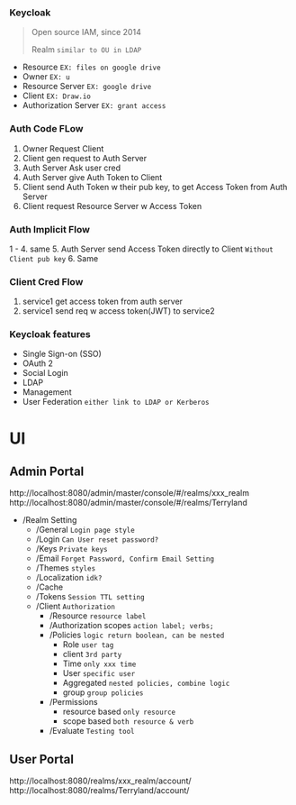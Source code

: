
### Keycloak
> Open source IAM, since 2014
>
> Realm `similar to OU in LDAP`

- Resource `EX: files on google drive`
- Owner `EX: u`
- Resource Server `EX: google drive`
- Client `EX: Draw.io`
- Authorization Server `EX: grant access`

### Auth Code FLow
1. Owner Request Client
2. Client gen request to Auth Server
3. Auth Server Ask user cred
4. Auth Server give Auth Token to Client
5. Client send Auth Token w their pub key, to get Access Token from Auth Server
6. Client request Resource Server w Access Token

### Auth Implicit Flow
1 - 4. same
5. Auth Server send Access Token directly to Client `Without Client pub key`
6. Same

### Client Cred Flow
1. service1 get access token from auth server
2. service1 send req w access token(JWT) to service2


### Keycloak features
- Single Sign-on (SSO)
- OAuth 2
- Social Login
- LDAP
- Management
- User Federation `either link to LDAP or Kerberos`

# UI
## Admin Portal
http://localhost:8080/admin/master/console/#/realms/xxx_realm
http://localhost:8080/admin/master/console/#/realms/Terryland
- /Realm Setting
    - /General `Login page style`
    - /Login `Can User reset password?`
    - /Keys `Private keys`
    - /Email `Forget Password, Confirm Email Setting`
    - /Themes `styles`
    - /Localization `idk?`
    - /Cache
    - /Tokens `Session TTL setting`
	- /Client `Authorization`
		- /Resource `resource label`
		- /Authorization scopes `action label; verbs;`
		- /Policies `logic return boolean, can be nested`
    		- Role `user tag`
    		- client `3rd party`
    		- Time `only xxx time`
    		- User `specific user`
    		- Aggregated `nested policies, combine logic`
    		- group `group policies`
		- /Permissions
			- resource based `only resource`
			- scope based `both resource & verb`
    	-  /Evaluate `Testing tool`
## User Portal
http://localhost:8080/realms/xxx_realm/account/
http://localhost:8080/realms/Terryland/account/


